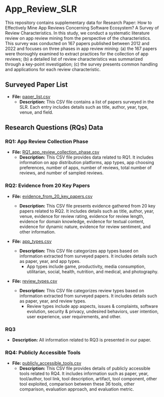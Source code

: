 # App_Review_SLR
This repository contains supplementary data  for Research Paper: How to Effectively Mine App Reviews Concerning Software Ecosystem? A Survey of Review Characteristics. In this study, we conduct a systematic literature review on app review mining from the perspective of the characteristics. This survey was conducted on 167 papers published between 2012 and 2022 and focuses on three phases in app review mining: (a) the 167 papers were thoroughly examined to extract practices for the collection of app reviews; (b) a detailed list of review characteristics was summarized through a key-point investigation; (c) the survey presents common handling and applications for each review characteristic.

## Surveyed Paper List

- **File:** [paper_list.csv](paper_list.csv)
  - **Description:** This CSV file contains a list of papers surveyed in the SLR. Each entry includes details such as title, author, year, type, venue, and field.

## Research Questions (RQs) Data

### RQ1: App Review Collection Phase

- **File:** [RQ1_app_review_collection_phase.csv](RQ1_app_review_collection_phase.csv)
  - **Description:** This CSV file provides data related to RQ1. It includes information on app distribution platforms, app types, app choosing preferences, number of apps, number of reviews, total number of reviews, and number of sampled reviews.

### RQ2: Evidence from 20 Key Papers

- **File:** [evidence_from_20_key_papers.csv](evidence_from_20_key_papers.csv)
  - **Description:** This CSV file presents evidence gathered from 20 key papers related to RQ2. It includes details such as title, author, year, venue, evidence for review rating, evidence for review length, evidence for domain knowledge, evidence for textual content, evidence for dynamic nature, evidence for review sentiment, and other information.

- **File:** [app_types.csv](app_types.csv)
  - **Description:** This CSV file categorizes app types based on information extracted from surveyed papers. It includes details such as paper, year, and app types.
    - App types include game, productivity, media consumption, utilitarian, social, health, nutrition, and medical, and photography.

- **File:** [review_types.csv](review_types.csv)
  - **Description:** This CSV file categorizes review types based on information extracted from surveyed papers. It includes details such as paper, year, and review types.
    - Review types include app aspects, issues & complaints, software evolution, security & privacy, undesired behaviors, user intention, user experience, user requirements, and other.

### RQ3

- **Description:** All information related to RQ3 is presented in our paper. 

### RQ4: Publicly Accessible Tools

- **File:** [publicly_accessible_tools.csv](publicly_accessible_tools.csv)
  - **Description:** This CSV file provides details of publicly accessible tools related to RQ4. It includes information such as paper, year, tool/author, tool link, tool description, artifact, tool component, other tool exploited, comparison between these 36 tools, other comparison, evaluation approach, and evaluation metric.

